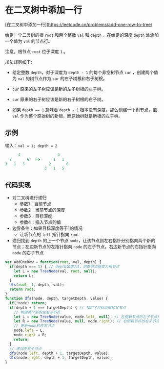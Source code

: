 # 在二叉树中添加一行

[在二叉树中添加一行](https://leetcode.cn/problems/add-one-row-to-tree/

给定一个二叉树的根 `root` 和两个整数 `val` 和 `depth` ，在给定的深度 `depth` 处添加一个值为 `val` 的节点行。

注意，根节点 `root` 位于深度 `1` 。

加法规则如下:

- 给定整数 `depth`，对于深度为 `depth - 1` 的每个非空树节点 `cur` ，创建两个值为 `val` 的树节点作为 `cur` 的左子树根和右子树根。

- `cur` 原来的左子树应该是新的左子树根的左子树。
- `cur` 原来的右子树应该是新的右子树根的右子树。
- 如果 `depth == 1` 意味着 `depth - 1` 根本没有深度，那么创建一个树节点，值 `val` 作为整个原始树的新根，而原始树就是新根的左子树。



## 示例

输入：`val = 1; depth = 2`

```js
      4                 4
  2       6   =>      1   1
3   1   5           2       6
                  3   1   5
```



## 代码实现

- 对二叉树进行递归
  - 参数1：当前节点
  - 参数2：当前节点的深度
  - 参数3：目标深度
  - 参数4：插入节点的值
- 边界条件：如果目标深度等于1的情况
  - 让新节点的 `left` 指针指向 `root`
- 递归找到 `depth` 的上一个节点 `node`，让该节点则左右指针分别指向两个新的节点；左边新节点的左指针指向 `node` 的左子节点，右边新节点的右指针指向 `node` 的右子节点 

```js
var addOneRow = function(root, val, depth) {
  if(depth === 1) { // depth如果为1，则新节点就变为根节点
    let L = new TreeNode(val, root, null);
    return L;
  }
  dfs(root, 1, depth, val);
  return root;
}
function dfs(node, depth, targetDepth, value) {
  if(!node) return;
  if(depth + 1 === targetDepth) { // 找到了目标深度的父节点
    // 构建两个新的左右子节点
    let L = new TreeNode(value, node.left, null); // 左侧新节点的左子节点指向 node.left
    let R = new TreeNode(value, null, node.right); // 右侧新节点的右子节点指向 node.right
    // 更新node的左右节点
    node.left = L;
    node.right = R;
    return;
  }
  // 递归左右子节点
  dfs(node.left, depth + 1, targetDepth, value);
  dfs(node.right, depth + 1, targetDepth, value);
}
```























